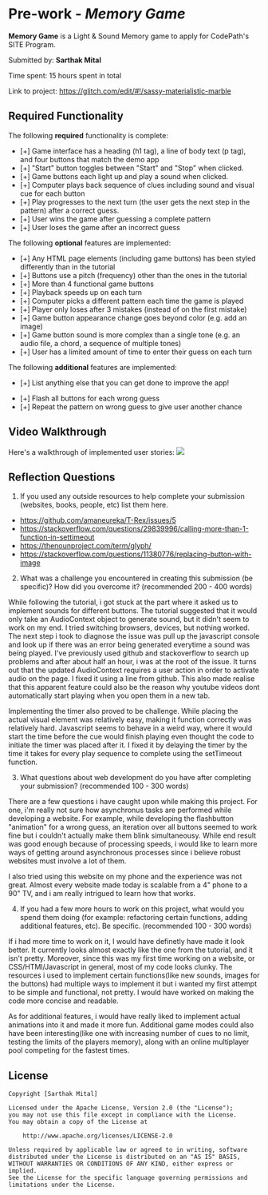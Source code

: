
# Pre-work - *Memory Game*

**Memory Game** is a Light & Sound Memory game to apply for CodePath's SITE Program. 

Submitted by: **Sarthak Mital**

Time spent: 15 hours spent in total

Link to project: https://glitch.com/edit/#!/sassy-materialistic-marble

## Required Functionality

The following **required** functionality is complete:

* [+] Game interface has a heading (h1 tag), a line of body text (p tag), and four buttons that match the demo app
* [+] "Start" button toggles between "Start" and "Stop" when clicked. 
* [+] Game buttons each light up and play a sound when clicked. 
* [+] Computer plays back sequence of clues including sound and visual cue for each button
* [+] Play progresses to the next turn (the user gets the next step in the pattern) after a correct guess. 
* [+] User wins the game after guessing a complete pattern
* [+] User loses the game after an incorrect guess

The following **optional** features are implemented:

* [+] Any HTML page elements (including game buttons) has been styled differently than in the tutorial
* [+] Buttons use a pitch (frequency) other than the ones in the tutorial
* [+] More than 4 functional game buttons
* [+] Playback speeds up on each turn
* [+] Computer picks a different pattern each time the game is played
* [+] Player only loses after 3 mistakes (instead of on the first mistake)
* [+] Game button appearance change goes beyond color (e.g. add an image)
* [+] Game button sound is more complex than a single tone (e.g. an audio file, a chord, a sequence of multiple tones)
* [+] User has a limited amount of time to enter their guess on each turn

The following **additional** features are implemented:

- [+] List anything else that you can get done to improve the app!
* [+] Flash all buttons for each wrong guess
* [+] Repeat the pattern on wrong guess to give user another chance



## Video Walkthrough

Here's a walkthrough of implemented user stories:
![](your-link-here)


## Reflection Questions
1. If you used any outside resources to help complete your submission (websites, books, people, etc) list them here. 
* https://github.com/amaneureka/T-Rex/issues/5
* https://stackoverflow.com/questions/29839996/calling-more-than-1-function-in-settimeout
* https://thenounproject.com/term/glyph/
* https://stackoverflow.com/questions/11380776/replacing-button-with-image

2. What was a challenge you encountered in creating this submission (be specific)? How did you overcome it? (recommended 200 - 400 words) 

While following the tutorial, i got stuck at the part where it asked us to implement sounds for different buttons. The tutorial suggested that it would only take an AudioContext object to generate sound, but it didn't seem to work on my end. I tried switching browsers, devices, but nothing worked. The next step i took to diagnose the issue was pull up the javascript console and look up if there was an error being generated everytime a sound was being played. I've previously used github and stackoverflow to search up problems and after about half an hour, i was at the root of the issue. It turns out that the updated AudioContext requires a user action in order to activate audio on the page. I fixed it using a line from github. This also made realise that this apparent feature could also be the reason why youtube videos dont automatically start playing when you open them in a new tab.

Implementing the timer also proved to be challenge. While placing the actual visual element was relatively easy, making it function correctly was relatively hard. Javascript seems to behave in a weird way, where it would start the time before the cue would finish playing even thought the code to initiate the timer was placed after it. I fixed it by delaying the timer by the time it takes for every play sequence to complete using the setTimeout function.



3. What questions about web development do you have after completing your submission? (recommended 100 - 300 words) 

There are a few questions i have caught upon while making this project. For one, i'm really not sure how asynchronus tasks are performed while developing a website. For example, while developing the flashbutton "animation" for a wrong guess, an iteration over all buttons seemed to work fine but i couldn't actually make them blink simultaneousy. While end result was good enough because of processing speeds, i would like to learn more ways of getting around asynchronous processes since i believe robust websites must involve a lot of them.

I also tried using this website on my phone and the experience was not great. Almost every website made today is scalable from a 4" phone to a 90" TV, and i am really intrigued to learn how that works. 

4. If you had a few more hours to work on this project, what would you spend them doing (for example: refactoring certain functions, adding additional features, etc). Be specific. (recommended 100 - 300 words) 

If i had more time to work on it, I would have definetly have made it look better. It currently looks almost exactly like the one from the tutorial, and it isn't pretty. Moreover, since this was my first time working on a website, or CSS/HTMl/Javascript in general, most of my code looks clunky. The resources i used to implement certain functions(like new sounds, images for the buttons) had multiple ways to implement it but i wanted my first attempt to be simple and functional, not pretty. I would have worked on making the code more concise and readable.

As for additional features, i would have really liked to implement actual animations into it and made it more fun. Additional game modes could also have been interesting(like one with increasing number of cues to no limit, testing the limits of the players memory), along with an online multiplayer pool competing for the fastest times.



## License

    Copyright [Sarthak Mital]

    Licensed under the Apache License, Version 2.0 (the "License");
    you may not use this file except in compliance with the License.
    You may obtain a copy of the License at

        http://www.apache.org/licenses/LICENSE-2.0

    Unless required by applicable law or agreed to in writing, software
    distributed under the License is distributed on an "AS IS" BASIS,
    WITHOUT WARRANTIES OR CONDITIONS OF ANY KIND, either express or implied.
    See the License for the specific language governing permissions and
    limitations under the License.